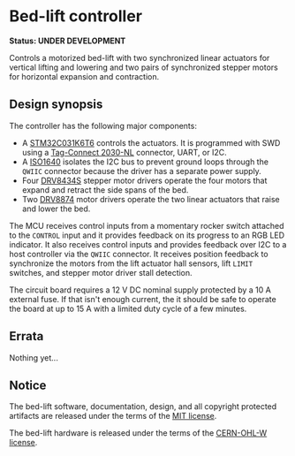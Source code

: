 # Bed-lift controller

**Status: UNDER DEVELOPMENT**

Controls a motorized bed-lift with two synchronized linear actuators for vertical lifting and lowering and two pairs of synchronized stepper motors for horizontal expansion and contraction.

## Design synopsis

The controller has the following major components:

- A [STM32C031K6T6](https://www.st.com/resource/en/datasheet/stm32c031k6.pdf) controls the actuators. It is programmed with SWD using a [Tag-Connect 2030-NL](https://www.tag-connect.com/info) connector, UART, or I2C.
- A [ISO1640](https://www.ti.com/lit/ds/symlink/iso1640.pdf) isolates the I2C bus to prevent ground loops through the `QWIIC` connector because the driver has a separate power supply.
- Four [DRV8434S](https://www.ti.com/lit/ds/symlink/drv8434s.pdf) stepper motor drivers operate the four motors that expand and retract the side spans of the bed.
- Two [DRV8874](https://www.ti.com/lit/ds/slvsf66a/slvsf66a.pdf) motor drivers operate the two linear actuators that raise and lower the bed.

The MCU receives control inputs from a momentary rocker switch attached to the `CONTROL` input and it provides feedback on its progress to an RGB LED indicator.  It also receives control inputs and provides feedback over I2C to a host controller via the `QWIIC` connector.  It receives position feedback to synchronize the motors from the lift actuator hall sensors, lift `LIMIT` switches, and stepper motor driver stall detection.

The circuit board requires a 12 V DC nominal supply protected by a 10 A external fuse. If that isn't enough current, the it should be safe to operate the board at up to 15 A with a limited duty cycle of a few minutes.

## Errata

Nothing yet...

## Notice

The bed-lift software, documentation, design, and all copyright protected artifacts are released under the terms of the [MIT license](LICENSE).

The bed-lift hardware is released under the terms of the [CERN-OHL-W license](hardware/LICENSE).
